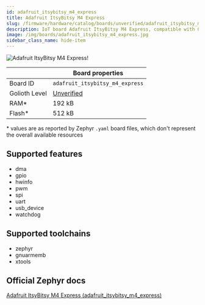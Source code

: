 ```yaml
---
id: adafruit_itsybitsy_m4_express
title: Adafruit ItsyBitsy M4 Express
slug: /firmware/hardware/catalog/boards/unverified/adafruit_itsybitsy_m4_express
description: IoT board Adafruit ItsyBitsy M4 Express, compatible with Golioth at unverified level.
image: /img/boards/adafruit_itsybitsy_m4_express.jpg
sidebar_class_name: hide-item
---
```


[//]: # (This is an auto-generated file, do not edit! Changes to it will be lost upon re-generation)

![Adafruit ItsyBitsy M4 Express!](/img/boards/adafruit_itsybitsy_m4_express.jpg "Adafruit ItsyBitsy M4 Express")

|                | Board properties     |
| -------------  | -------------------- |
| Board ID       | `adafruit_itsybitsy_m4_express` |
| Golioth Level  | [Unverified](/firmware/hardware#unverified-boards) |
| RAM*           | 192 kB |
| Flash*         | 512 kB |

\* values are as reported by Zephyr `.yaml` board files, which don't represent the overall available resources



## Supported features

* dma
* gpio
* hwinfo
* pwm
* spi
* uart
* usb_device
* watchdog

## Supported toolchains

* zephyr
* gnuarmemb
* xtools

## Official Zephyr docs

[Adafruit ItsyBitsy M4 Express (adafruit_itsybitsy_m4_express)](https://docs.zephyrproject.org/latest/boards/adafruit/itsybitsy_m4_express/doc/index.html)

